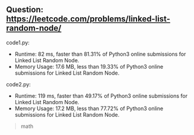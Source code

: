 ## Question: https://leetcode.com/problems/linked-list-random-node/

code1.py:
* Runtime: 82 ms, faster than 81.31% of Python3 online submissions for Linked List Random Node.
* Memory Usage: 17.6 MB, less than 19.33% of Python3 online submissions for Linked List Random Node.

code2.py:
* Runtime: 119 ms, faster than 49.17% of Python3 online submissions for Linked List Random Node.
* Memory Usage: 17.2 MB, less than 77.72% of Python3 online submissions for Linked List Random Node.
> math